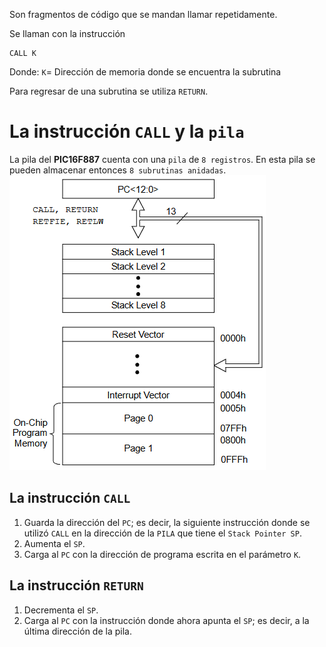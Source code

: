 Son fragmentos de código que se mandan llamar repetidamente.

Se llaman con la instrucción 
```
CALL K
```
Donde:
`K`= Dirección de memoria donde se encuentra la subrutina

Para regresar de una subrutina se utiliza `RETURN`.

# La instrucción `CALL` y la `pila`
La pila del **PIC16F887** cuenta con una `pila` de `8 registros`. En esta pila se pueden almacenar entonces `8 subrutinas anidadas`.
![b14191577d2eceb888a49ec59edd009f.png](../../../../img/479e270b861e418db15a8e6ea4474c9e.png)
## La instrucción `CALL` 
1. Guarda la dirección del `PC`; es decir, la siguiente instrucción donde se utilizó `CALL` en la dirección de la `PILA` que tiene el `Stack Pointer SP`.
2. Aumenta el `SP`.
3. Carga al `PC` con la dirección de programa escrita en el parámetro `K`.

## La instrucción `RETURN`
1. Decrementa el `SP`.
2. Carga al `PC` con la instrucción donde ahora apunta el `SP`; es decir, a la última dirección de la pila.